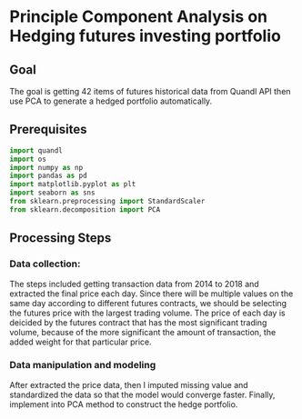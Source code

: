 # Principle Component Analysis on Hedging futures investing portfolio

## Goal
The goal is getting 42 items of futures historical data from Quandl API then use PCA to generate a hedged portfolio automatically.  

## Prerequisites
```Python
import quandl
import os
import numpy as np
import pandas as pd
import matplotlib.pyplot as plt
import seaborn as sns
from sklearn.preprocessing import StandardScaler
from sklearn.decomposition import PCA
```
## Processing Steps
### Data collection:
The steps included getting transaction data from 2014 to 2018 and extracted the final price each day. Since there will be multiple values on the same day according to different futures contracts, we should be selecting the futures price with the largest trading volume. The price of each day is deicided by the futures contract that has the most significant trading volume, because of the more significant the amount of transaction, the added weight for that particular price. 

### Data manipulation and modeling
After extracted the price data, then I imputed missing value and standardized the data so that the model would converge faster. Finally, implement into PCA method to construct the hedge portfolio.
